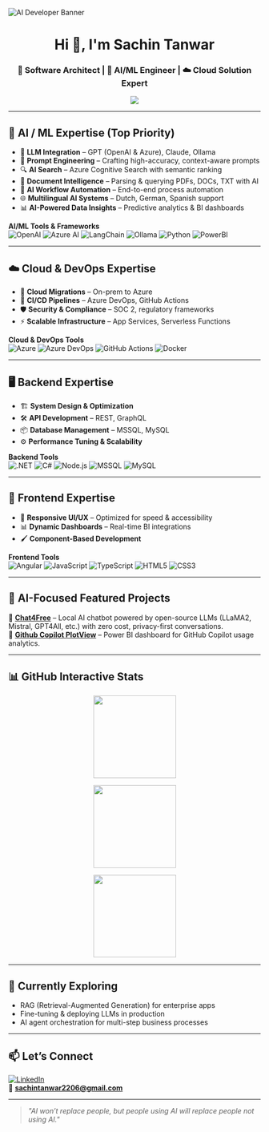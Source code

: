 <!-- Profile Banner -->
![AI Developer Banner](https://img.shields.io/badge/Building%20AI%20%26%20ML%20Solutions-%2300C853?style=for-the-badge&logo=brain&logoColor=white)

<h1 align="center">Hi 👋, I'm Sachin Tanwar</h1>
<h3 align="center">
🚀 Software Architect | 🤖 AI/ML Engineer | ☁️ Cloud Solution Expert
</h3>

<!-- Typing Effect -->
<p align="center">
  <img src="https://readme-typing-svg.herokuapp.com?size=22&center=true&vCenter=true&width=650&lines=I+Build+AI-Driven+Applications;Specialist+in+LLM+Integration+%26+Prompt+Engineering;Azure+AI%2C+OpenAI%2C+LangChain+Expert;Cloud+%26+DevOps+Automation;Delivering+Secure+%26+Scalable+Systems" />
</p>

---

## 🤖 AI / ML Expertise (Top Priority)
- 🧠 **LLM Integration** – GPT (OpenAI & Azure), Claude, Ollama  
- 📝 **Prompt Engineering** – Crafting high-accuracy, context-aware prompts  
- 🔍 **AI Search** – Azure Cognitive Search with semantic ranking  
- 📄 **Document Intelligence** – Parsing & querying PDFs, DOCs, TXT with AI  
- 🔄 **AI Workflow Automation** – End-to-end process automation  
- 🌐 **Multilingual AI Systems** – Dutch, German, Spanish support  
- 📊 **AI-Powered Data Insights** – Predictive analytics & BI dashboards  

**AI/ML Tools & Frameworks**  
![OpenAI](https://img.shields.io/badge/OpenAI-412991?logo=openai&logoColor=white)
![Azure AI](https://img.shields.io/badge/Azure%20AI-0078D4?logo=microsoft-azure&logoColor=white)
![LangChain](https://img.shields.io/badge/LangChain-000000?logo=chainlink&logoColor=white)
![Ollama](https://img.shields.io/badge/Ollama-000000?logo=llama&logoColor=white)
![Python](https://img.shields.io/badge/Python-3776AB?logo=python&logoColor=white)
![PowerBI](https://img.shields.io/badge/PowerBI-F2C811?logo=power-bi&logoColor=black)

---

## ☁️ Cloud & DevOps Expertise
- 🚀 **Cloud Migrations** – On-prem to Azure  
- 🔧 **CI/CD Pipelines** – Azure DevOps, GitHub Actions  
- 🛡 **Security & Compliance** – SOC 2, regulatory frameworks  
- ⚡ **Scalable Infrastructure** – App Services, Serverless Functions  

**Cloud & DevOps Tools**  
![Azure](https://img.shields.io/badge/Azure-0078D4?logo=microsoft-azure&logoColor=white)
![Azure DevOps](https://img.shields.io/badge/Azure%20DevOps-0078D7?logo=azure-devops&logoColor=white)
![GitHub Actions](https://img.shields.io/badge/GitHub%20Actions-2088FF?logo=github-actions&logoColor=white)
![Docker](https://img.shields.io/badge/Docker-2496ED?logo=docker&logoColor=white)

---

## 🖥 Backend Expertise
- 🏗 **System Design & Optimization**  
- 🛠 **API Development** – REST, GraphQL  
- 📦 **Database Management** – MSSQL, MySQL  
- ⚙ **Performance Tuning & Scalability**  

**Backend Tools**  
![.NET](https://img.shields.io/badge/.NET-512BD4?logo=dotnet&logoColor=white)
![C#](https://img.shields.io/badge/C%23-239120?logo=c-sharp&logoColor=white)
![Node.js](https://img.shields.io/badge/Node.js-339933?logo=node.js&logoColor=white)
![MSSQL](https://img.shields.io/badge/MSSQL-CC2927?logo=microsoft-sql-server&logoColor=white)
![MySQL](https://img.shields.io/badge/MySQL-4479A1?logo=mysql&logoColor=white)

---

## 🎨 Frontend Expertise
- 📱 **Responsive UI/UX** – Optimized for speed & accessibility  
- 📊 **Dynamic Dashboards** – Real-time BI integrations  
- 🖌 **Component-Based Development**  

**Frontend Tools**  
![Angular](https://img.shields.io/badge/Angular-DD0031?logo=angular&logoColor=white)
![JavaScript](https://img.shields.io/badge/JavaScript-F7DF1E?logo=javascript&logoColor=black)
![TypeScript](https://img.shields.io/badge/TypeScript-3178C6?logo=typescript&logoColor=white)
![HTML5](https://img.shields.io/badge/HTML5-E34F26?logo=html5&logoColor=white)
![CSS3](https://img.shields.io/badge/CSS3-1572B6?logo=css3&logoColor=white)

---

## 📌 AI-Focused Featured Projects
🔹 **[Chat4Free](https://github.com/sachintanwar2206/chat4free-local-ai)** – Local AI chatbot powered by open-source LLMs (LLaMA2, Mistral, GPT4All, etc.) with zero cost, privacy-first conversations.  
🔹 **[Github Copilot PlotView](https://github.com/sachintanwar2206/github-copilot-plotview)** – Power BI dashboard for GitHub Copilot usage analytics.

---

## 📊 GitHub Interactive Stats
<p align="center">
  <img src="https://github-readme-stats.vercel.app/api?username=sachintanwar2206&show_icons=true&theme=radical" height="165" />
</p>

<p align="center">
  <img src="https://github-readme-stats.vercel.app/api/top-langs/?username=sachintanwar2206&layout=compact&theme=radical" height="165" />
</p>

<p align="center">
  <img src="https://streak-stats.demolab.com?user=sachintanwar2206&theme=radical&hide_border=true" height="165" />
</p>

---

## 🌱 Currently Exploring
- RAG (Retrieval-Augmented Generation) for enterprise apps  
- Fine-tuning & deploying LLMs in production  
- AI agent orchestration for multi-step business processes  

---

## 📫 Let’s Connect
[![LinkedIn](https://img.shields.io/badge/LinkedIn-0A66C2?logo=linkedin&logoColor=white)](https://linkedin.com/in/sachintanwar2206)  
📧 **sachintanwar2206@gmail.com**

---
> _"AI won’t replace people, but people using AI will replace people not using AI."_

